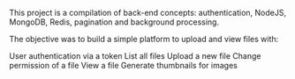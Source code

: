 This project is a compilation of back-end concepts: authentication, NodeJS, MongoDB, Redis, pagination and background processing.

The objective was to build a simple platform to upload and view files with:

User authentication via a token
List all files
Upload a new file
Change permission of a file
View a file
Generate thumbnails for images
